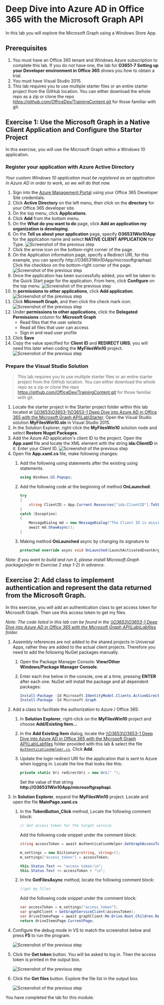 # Deep Dive into Azure AD in Office 365 with the Microsoft Graph API

In this lab you will explore the Microsoft Graph using a Windows Store App.

## Prerequisites
1. You must have an Office 365 tenant and Windows Azure subscription to complete this lab. If you do not have one, the lab for **O3651-7 Setting up your Developer environment in Office 365** shows you how to obtain a trial.
1. You must have Visual Studio 2015.
1. This lab requires you to use multiple starter files or an entire starter project from the GitHub location. You can either download the whole repo as a zip or clone the repo https://github.com/OfficeDev/TrainingContent.git for those familiar with git.

## Exercise 1: Use the Microsoft Graph in a Native Client Application and Configure the Starter Project
In this exercise, you will use the Microsoft Graph within a Windows 10 application. 

### Register your application with Azure Active Directory
*Your custom Windows 10 application must be registered as an application in Azure AD in order to work, so we will do that now.*

1. Sign into the [Azure Management Portal](https://manage.windowsazure.com/ "Azure Management Portal") using your Office 365 Developer Site credentials.
2. Click **Active Directory** on the left menu, then click on the **directory** for your Office 365 developer site.
3. On the top menu, click **Applications**.
4. Click **Add** from the bottom menu.
5. On the **What do you want to do** page, click **Add an application my organization is developing**.
6. On the **Tell us about your application** page, specify **O36531Win10App** for the application name and select **NATIVE CLIENT APPLICATION** for Type.
![Screenshot of the previous step](Images/1.png)
7. Click the arrow icon on the bottom-right corner of the page.
8. On the Application information page, specify a Redirect URI, for this example, you can specify http://O36531Win10App/microsoftgraphapi. Click the checkbox on the bottom-right corner of the page.
![Screenshot of the previous step](Images/2.png)
9. Once the application has been successfully added, you will be taken to the Quick Start page for the application. From here, click **Configure** on the top menu.
![Screenshot of the previous step](Images/3.png)
10. In **permissions to other applications**, click **Add application**.
![Screenshot of the previous step](Images/4.png)
11. Click **Microsoft Graph**, and then click the check mark icon. 
![Screenshot of the previous step](Images/5.png)
12. Under **permissions to other applications**, click the **Delegated Permissions** column for **Microsoft Graph**
    - Read files that the user selects
	- Read all files that user can access	
	- Sign in and read user profile
13. Click **Save**
14. Copy the value specified for **Client ID** and **REDIRECT URIS**; you will need this later when coding the **MyFilesWin10** project.
![Screenshot of the previous step](Images/6.png)

### Prepare the Visual Studio Solution

> This lab requires you to use multiple starter files or an entire starter project from the GitHub location. You can either download the whole repo as a zip or clone the repo https://github.com/OfficeDev/TrainingContent.git for those familiar with git.

1. Locate the starter project in the Starter project folder within this lab located at [\\\O3653\O3653-1\O3653-1 Deep Dive into Azure AD in Office 365 with the Microsoft Graph API\Lab\Starter](Lab/Starter). Open the Visual Studio solution **MyFilesWin10.sln** in Visual Studio 2015.
2. In the Solution Explorer, right-click the **MyFilesWin10** solution node and select **Restore Nuget Packages**.
3. Add the Azure AD application's client ID to the project. Open the **App.xaml** file and locate the XML element with the string **ida:ClientID** in it. Enter your Client ID.
![Screenshot of the previous step](Images/7.png)
4. Open file **App.xaml.cs** file, make following changes:
	1. Add the following using statements after the existing using statements.
	
	 	````c#    
	    using Windows.UI.Popups;
		````

	2. Add the following code at the beginning of method **OnLaunched**:
	
		````c#    
	    try
	    {
	        string ClientID = App.Current.Resources["ida:ClientID"].ToString();
	    }
	    catch (Exception)
	    {
	        MessageDialog md = new MessageDialog("The Client ID is missing. Please add the Client ID to the 'ida:ClientID' setting in App.xaml.");
	        await md.ShowAsync();
	    }
		````
	3. Making method **OnLaunched** async by changing its signature to
	 	````c#    
	    protected override async void OnLaunched(LaunchActivatedEventArgs e)
		````

*Note: If you want to build and run it, please install Microsoft.Graph package(refer to Exercise 2 step 1-2) in advance.*

## Exercise 2: Add class to implement authentication and represent the data returned from the Microsoft Graph.
In this exercise, you will add an authentication class to get access token for Microsoft Graph. Then use this access token to get my files.

*Note: The code listed in this lab can be found in the [\\\O3653\O3653-1 Deep Dive into Azure AD in Office 365 with the Microsoft Graph API\Lab\Labfiles](Lab/Labfiles) folder.*

1. Assembly references are not added to the shared projects in Universal Apps, rather they are added to the actual client projects. Therefore you need to add the following NuGet packages manually.
	1. Open the Package Manager Console: **View/Other Windows/Package Manager Console**.
	2. Enter each line below in the console, one at a time, pressing **ENTER** after each one. NuGet will install the package and all dependent packages:
	
		````powershell
		Install-Package -Id Microsoft.IdentityModel.Clients.ActiveDirectory
		Install-Package -Id Microsoft.Graph		
		````

2. Add a class to facilitate the authorization to Azure / Office 365:
	1. In **Solution Explorer**, right-click on the **MyFilesWin10** project and choose **Add/Existing Item...**
	2. In the **Add Existing Item** dialog, locate the [\\\O3653\O3653-1 Deep Dive into Azure AD in Office 365 with the Microsoft Graph API\Lab\Labfiles](Lab/Labfiles) folder provided with this lab & select the file [`AuthenticationHelper.cs`](/O3653/O3653-1%20Deep%20Dive%20into%20Azure%20AD%20with%20the%20Office%20365%20APIs/Lab/Labfiles/AuthenticationHelper.cs). Click **Add**.
    3. Update the login redirect URI for the application that is sent to Azure when logging in. Locate the line that looks like this:

		````c#
		private static Uri redirectUri = new Uri(" ");
		````
		
		Set the value of that string **http://O36531Win10App/microsoftgraphapi**.

3. In **Solution Explorer**, expand the **MyFilesWin10** project. Locate and open the file **MainPage.xaml.cs**
	1. In the **TokenButton_Click** method, Locate the following comment block:

		````c#    
	    // Get access token for the target service
		````
	
		Add the following code snippet under the comment block:

		````c#
		string accessToken = await AuthenticationHelper.GetGraphAccessTokenAsync();

        m_settings = new Dictionary<string, string>();
        m_settings["access_token"] = accessToken;

        this.Status.Text += "access token:\n";
        this.Status.Text += accessToken + "\n";       
		````

    2. In the **GetFilesAsync** method, locate the following comment block:

		````c#
		//get my files
		````

		Add the following code snippet under the comment block:

		````c#
		var accessToken = m_settings["access_token"];
        var graphClient = GetGraphServiceClient(accessToken);
        var driveItemsPage = await graphClient.Me.Drive.Root.Children.Request().GetAsync();
        return driveItemsPage.CurrentPage;
		````		
    
4. Configure the debug mode in VS to match the screenshot below and press **F5** to run the program.

   ![Screenshot of the previous step](Images/8.png)

5. Click the **Get token** button. You will be asked to log in. Then the access token is printed in the output box.

   ![Screenshot of the previous step](Images/9.png)

6. Click the **Get files** button. Explore the file list in the output box.

   ![Screenshot of the previous step](Images/10.png)


You have completed the lab for this module.